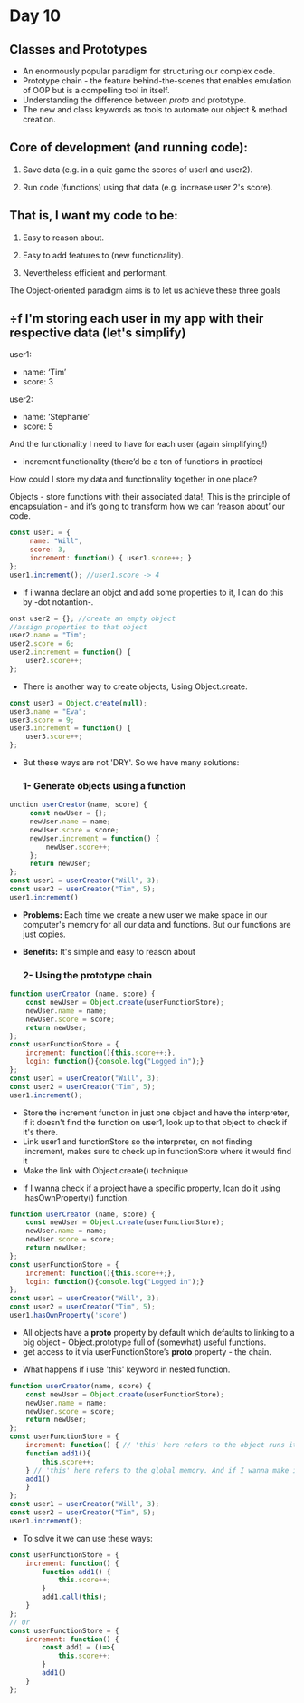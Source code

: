 <h1>Day 10</h1>

<h2>Classes and Prototypes</h2>

- An enormously popular paradigm for structuring our complex code.
- Prototype chain - the feature behind-the-scenes that enables emulation of OOP but is a compelling tool in itself.
- Understanding the difference between _proto_ and prototype.
- The new and class keywords as tools to automate our object & method creation.


## Core of development (and running code):

1. Save data (e.g. in a quiz game the scores of userl and user2).

2. Run code (functions) using that data (e.g. increase user 2's score).

## That is, I want my code to be:

1. Easy to reason about.

2. Easy to add features to (new functionality).

3. Nevertheless efficient and performant.

The Object-oriented paradigm aims is to let us achieve these three goals


## ÷f I'm storing each user in my app with their respective data (let's simplify)

user1: 
- name: ‘Tim’
- score: 3

user2: 
- name: ‘Stephanie’
- score: 5

And the functionality I need to have for each user (again simplifying!)
- increment functionality (there’d be a ton of functions in practice)
  
How could I store my data and functionality together in one place?

Objects - store functions with their associated data!, This is the principle of encapsulation - and it’s going to transform how we can ‘reason about’ our code.

```javascript
const user1 = {
     name: "Will",
     score: 3,
     increment: function() { user1.score++; }
};
user1.increment(); //user1.score -> 4
```
- If i wanna declare an objct and add some properties to it, I can do this by -dot notantion-.

```javascript
onst user2 = {}; //create an empty object
//assign properties to that object
user2.name = "Tim"; 
user2.score = 6;
user2.increment = function() {
    user2.score++;
};

```

- There is another way to create objects, Using Object.create.

```javascript
const user3 = Object.create(null);
user3.name = "Eva";
user3.score = 9;
user3.increment = function() {
    user3.score++;
};
```

- But these ways are not 'DRY'. So we have many solutions:

    ### 1- Generate objects using a function

```javascript
unction userCreator(name, score) {
     const newUser = {};
     newUser.name = name;
     newUser.score = score;
     newUser.increment = function() {
         newUser.score++;
     };
     return newUser;
};
const user1 = userCreator("Will", 3);
const user2 = userCreator("Tim", 5);
user1.increment()

```
  - **Problems:** Each time we create a new user we make space in our computer's memory for all our data and functions. But our functions are just copies.
  - **Benefits:** It's simple and easy to reason about


    ### 2- Using the prototype chain
```javascript
function userCreator (name, score) {
    const newUser = Object.create(userFunctionStore);
    newUser.name = name;
    newUser.score = score;
    return newUser;
};
const userFunctionStore = {
    increment: function(){this.score++;},
    login: function(){console.log("Logged in");}
};
const user1 = userCreator("Will", 3);
const user2 = userCreator("Tim", 5);
user1.increment();
```

  - Store the increment function in just one object and have the interpreter, if it doesn't find the function on user1, look up to that object to check if it's there.
  - Link user1 and functionStore so the interpreter, on not finding .increment, makes  sure to check up in functionStore where it would find it
  - Make the link with Object.create() technique


* If I wanna check if a project have a specific property, Ican do it using .hasOwnProperty() function.

```javascript
function userCreator (name, score) {
    const newUser = Object.create(userFunctionStore);
    newUser.name = name;
    newUser.score = score;
    return newUser;
};
const userFunctionStore = {
    increment: function(){this.score++;},
    login: function(){console.log("Logged in");}
};
const user1 = userCreator("Will", 3);
const user2 = userCreator("Tim", 5);
user1.hasOwnProperty('score') 
```

* All objects have a __proto__ property by default which defaults to linking to a big  object - Object.prototype full of (somewhat) useful functions.
*  get access to it via userFunctionStore’s __proto__ property - the chain.


- What happens if i use 'this' keyword in nested function.

```javascript
function userCreator(name, score) {
    const newUser = Object.create(userFunctionStore);
    newUser.name = name;
    newUser.score = score;
    return newUser;
};
const userFunctionStore = {
    increment: function() { // 'this' here refers to the object runs it.
    function add1(){
        this.score++;
    } // 'this' here refers to the global memory. And if I wanna make it refers to the object like above, I have to declare the function as an arrow function variable, or by run it by add1.call(this).
    add1()
    }
};
const user1 = userCreator("Will", 3);
const user2 = userCreator("Tim", 5);
user1.increment();
```

- To solve it we can use these ways:

```javascript
const userFunctionStore = {
    increment: function() {
        function add1() {
            this.score++;
        }
        add1.call(this);
    }
};
// Or
const userFunctionStore = {
    increment: function() {
        const add1 = ()=>{
            this.score++;
        }
        add1()
    }
};

```
